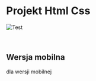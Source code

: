 # Projekt Html Css

![Test](E:\JavaScript_Kurs\complete-javascript-course-master\Web\Projekt\Web_1.png)

<br />

## Wersja mobilna

dla wersji mobilnej
